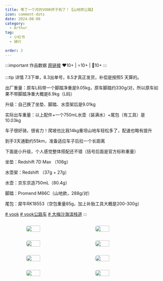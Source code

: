 ```yaml
---
title: 等了一个月的VOOK终于到了！【山地转公路】
icon: comment-dots
date: 2024-08-08
category:
  - Arthur
tag:
  - 小红书
  - 骑行

order: 3
---
```


:::important 作品数据
[原链接](http://xhslink.com/F2w37T)
❤️10+ | ⭐️10+ | 💬10+
:::

:::tip 详情
7.3下单，8.3出单号，8.5才真正发货，补偿是按照5 天算的。

出厂重量：原车L码带一个脚踏净重是9.05kg，原车脚踏约330g/对，所以原车如果不带脚踏净重大概是8.9kg（L码）

升级：自己换了坐垫、脚踏、水壶架后是9.01kg

实际出车重量：以上配件+一个750mL水壶（装满水）+尾包（有工具）是10.03kg

车子很好骑，很省力！爬坡也比我14kg重坦山地车轻松多了，配速也略有提升

到手3天通勤约55km，准备适应车子后拉一个长距离

下面是小升级，个人感觉整体搭配还不错（括号后面是官方标称重量）

坐垫：Redshift 7D Max （106g）

水壶架：Redshift （37g + 27g）

水壶：京东京造750mL（80.4g）

脚踏：Promend M86C（山地款，288g/对）

尾包：犀牛RK18553（空包重量85g，加上补胎工具大概是200-300g）

	

[# vook](https://www.xiaohongshu.com/search_result/?keyword=vook&type=54&source=web_note_detail_r10) [# vook公路车](https://www.xiaohongshu.com/search_result/?keyword=vook%E5%85%AC%E8%B7%AF%E8%BD%A6&type=54&source=web_note_detail_r10) [# 大梅沙海滨栈道](https://www.xiaohongshu.com/search_result/?keyword=%E5%A4%A7%E6%A2%85%E6%B2%99%E6%B5%B7%E6%BB%A8%E6%A0%88%E9%81%93&type=54&source=web_note_detail_r10)
:::

<div class="image-preview">
<img src="https://pan.4a1801.life:11443/d/public/XHS_fsy/66b4ec140000000025033cb6_1.webp" width="210px" style="margin: 5px;" align="center" />
<img src="https://pan.4a1801.life:11443/d/public/XHS_fsy/66b4ec140000000025033cb6_2.webp" width="210px" style="margin: 5px;" align="center" />
<img src="https://pan.4a1801.life:11443/d/public/XHS_fsy/66b4ec140000000025033cb6_3.webp" width="210px" style="margin: 5px;" align="center" />
<img src="https://pan.4a1801.life:11443/d/public/XHS_fsy/66b4ec140000000025033cb6_4.webp" width="210px" style="margin: 5px;" align="center" />
<img src="https://pan.4a1801.life:11443/d/public/XHS_fsy/66b4ec140000000025033cb6_5.webp" width="210px" style="margin: 5px;" align="center" />
<img src="https://pan.4a1801.life:11443/d/public/XHS_fsy/66b4ec140000000025033cb6_6.webp" width="210px" style="margin: 5px;" align="center" />
<img src="https://pan.4a1801.life:11443/d/public/XHS_fsy/66b4ec140000000025033cb6_7.webp" width="210px" style="margin: 5px;" align="center" />
<img src="https://pan.4a1801.life:11443/d/public/XHS_fsy/66b4ec140000000025033cb6_8.webp" width="210px" style="margin: 5px;" align="center" />
</div>

<style>
  .image-preview {
    display: flex;
    justify-content: space-evenly;
    align-items: center;
    flex-wrap: wrap;
  }

  .image-preview > img {
     box-sizing: border-box;
     width: 32% !important;
     padding: 9px;
     border-radius: 16px;
  }

  @media (max-width: 719px){
    .image-preview > img {
      width: 50% !important;
    }
  }

  @media (max-width: 419px){
    .image-preview > img {
      width: 100% !important;
    }
  }
</style>